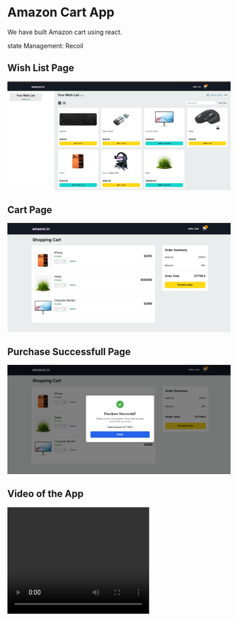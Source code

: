 <h1>Amazon Cart App</h1>
<p>We have built Amazon cart using react.</p>
<p>state Management: Recoil</p>
<h2>Wish List Page</h2>
<img src="public/Content/image_1.png" />
<h2>Cart Page</h2>
<img src="public/Content/image_2.png" />
<h2>Purchase Successfull Page</h2>
<img src="public/Content/image_3.png" />
<h2>Video of the App</h2>
<video src="public/Content/video1.mp4" controls="" height="240" width="320"></video>
